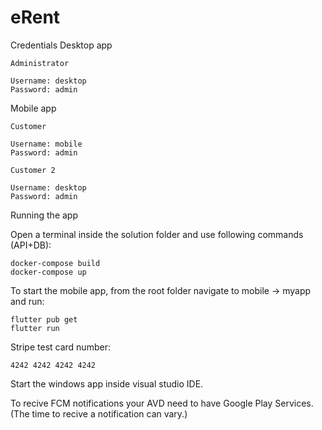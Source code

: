 # eRent

Credentials
Desktop app

    Administrator

    Username: desktop             
    Password: admin                                      

Mobile app

    Customer

    Username: mobile                        
    Password: admin     

    Customer 2

    Username: desktop
    Password: admin  

Running the app

Open a terminal inside the solution folder and use following commands (API+DB):

    docker-compose build
    docker-compose up

To start the mobile app, from the root folder navigate to mobile -> myapp and run:

    flutter pub get
    flutter run

Stripe test card number:

    4242 4242 4242 4242

Start the windows app inside visual studio IDE.

To recive FCM notifications your AVD need to have Google Play Services. (The time to recive a notification can vary.)
